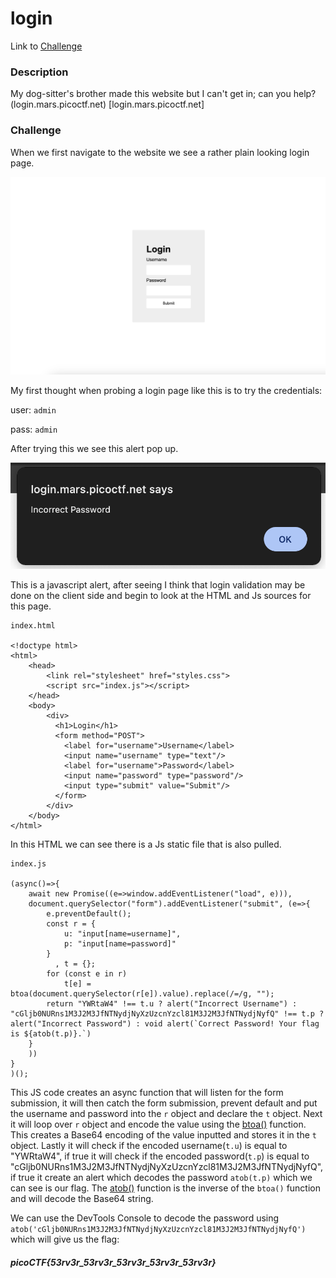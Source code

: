 # login
Link to [Challenge](https://play.picoctf.org/practice/challenge/200)

### Description
My dog-sitter's brother made this website but I can't get in; can you help?
(login.mars.picoctf.net) [login.mars.picoctf.net]

### Challenge
When we first navigate to the website we see a rather plain looking login page.

![login page](/login/imgs/login_page.png)

My first thought when probing a login page like this is to try the credentials:

user: `admin`

pass: `admin`

After trying this we see this alert pop up.

![Incorrect login alert](/login/imgs/incorrect_login_alert.png)

This is a javascript alert, after seeing I think that login validation may be done on the client side and begin to look at the HTML and Js sources for this page.


```
index.html

<!doctype html>
<html>
    <head>
        <link rel="stylesheet" href="styles.css">
        <script src="index.js"></script>
    </head>
    <body>
        <div>
          <h1>Login</h1>
          <form method="POST">
            <label for="username">Username</label>
            <input name="username" type="text"/>
            <label for="username">Password</label>
            <input name="password" type="password"/>
            <input type="submit" value="Submit"/>
          </form>
        </div>
    </body>
</html>
```

In this HTML we can see there is a Js static file that is also pulled.

```
index.js

(async()=>{
    await new Promise((e=>window.addEventListener("load", e))),
    document.querySelector("form").addEventListener("submit", (e=>{
        e.preventDefault();
        const r = {
            u: "input[name=username]",
            p: "input[name=password]"
        }
          , t = {};
        for (const e in r)
            t[e] = btoa(document.querySelector(r[e]).value).replace(/=/g, "");
        return "YWRtaW4" !== t.u ? alert("Incorrect Username") : "cGljb0NURns1M3J2M3JfNTNydjNyXzUzcnYzcl81M3J2M3JfNTNydjNyfQ" !== t.p ? alert("Incorrect Password") : void alert(`Correct Password! Your flag is ${atob(t.p)}.`)
    }
    ))
}
)();
```

This JS code creates an async function that will listen for the form submission, it will then catch the form submission, prevent default and put the username and password into the `r` object and declare the `t` object.
Next it will loop over `r` object and encode the value using the [btoa()](https://developer.mozilla.org/en-US/docs/Web/API/btoa) function. This creates a Base64 encoding of the value inputted and stores it in the `t` object.
Lastly it will check if the encoded username(`t.u`) is equal to "YWRtaW4", if true it will check if the encoded password(`t.p`) is equal to "cGljb0NURns1M3J2M3JfNTNydjNyXzUzcnYzcl81M3J2M3JfNTNydjNyfQ", if true it create an alert which decodes the password `atob(t.p)` which we can see is our flag.
The [atob()](https://developer.mozilla.org/en-US/docs/Web/API/atob) function is the inverse of the `btoa()` function and will decode the Base64 string.

We can use the DevTools Console to decode the password using `atob('cGljb0NURns1M3J2M3JfNTNydjNyXzUzcnYzcl81M3J2M3JfNTNydjNyfQ')` which will give us the flag:

##### picoCTF{53rv3r_53rv3r_53rv3r_53rv3r_53rv3r}
